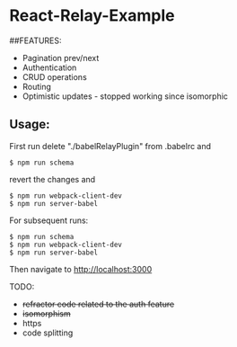 # React-Relay-Example
##FEATURES:
- Pagination prev/next
- Authentication
- CRUD operations
- Routing
- Optimistic updates - stopped working since isomorphic

Usage:
-------
First run
delete "./babelRelayPlugin" from .babelrc and 
```
$ npm run schema
```
revert the changes and
```
$ npm run webpack-client-dev
$ npm run server-babel
```

For subsequent runs:

```console
$ npm run schema
$ npm run webpack-client-dev
$ npm run server-babel
```

Then navigate to [http://localhost:3000](http://localhost:3000)

TODO:
- ~~refractor code related to the auth feature~~ 
- ~~isomorphism~~
- https
- code splitting
